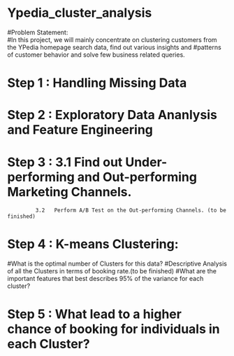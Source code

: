 # Ypedia_cluster_analysis

#Problem Statement:   
#In this project, we will mainly concentrate on clustering customers from the YPedia homepage search data, find out various insights and #patterns of customer behavior and solve few business related queries.
#	Step 1 : Handling Missing Data
#	Step 2 : Exploratory Data Ananlysis and Feature Engineering

#	Step 3 :   3.1   Find out Under-performing and Out-performing Marketing Channels.
             3.2   Perform A/B Test on the Out-performing Channels. (to be finished)

#	Step 4 : K-means Clustering:
#What is the optimal number of Clusters for this data?
#Descriptive Analysis of all the Clusters in terms of booking rate.(to be finished)
#What are the important features that best describes 95% of the variance for each cluster?

#	Step 5 : What lead to a higher chance of booking for individuals in each Cluster?
